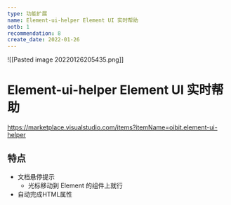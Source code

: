```yaml
---
type: 功能扩展
name: Element-ui-helper Element UI 实时帮助
ootb: 1
recommendation: 8
create_date: 2022-01-26
---
```


![[Pasted image 20220126205435.png]]

# Element-ui-helper Element UI 实时帮助

https://marketplace.visualstudio.com/items?itemName=oibit.element-ui-helper

## 特点

- 文档悬停提示
	- 光标移动到 Element 的组件上就行
- 自动完成HTML属性

